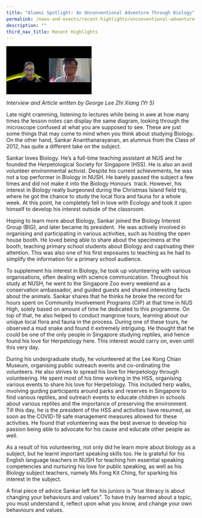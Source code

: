 ```yaml
---
title: "Alumni Spotlight: An Unconventional Adventure Through Biology"
permalink: /news-and-events/recent-highlights/unconventional-adventure-through-biology/
description: ""
third_nav_title: Recent Highlights
---
```

<img src="/images/highlights6.png" style="width:45%" align="left">

<br clear="left">

_Interview and Article written by George Lee Zhi Xiang (Yr 5)_

Late night cramming, listening to lectures while being in awe at how many times the lesson notes can display the same diagram, looking through the microscope confused at what you are supposed to see. These are just some things that may come to mind when you think about studying Biology. On the other hand, Sankar Ananthanarayanan, an alumnus from the Class of 2012, has quite a different take on the subject.&nbsp; &nbsp; &nbsp; &nbsp; &nbsp; &nbsp; &nbsp;  
  
Sankar loves Biology. He’s a full-time teaching assistant at NUS and he founded the Herpetological Society for Singapore (HSS). He is also an avid volunteer environmental activist. Despite his current achievements, he was not a top performer in Biology in NUSH. He barely passed the subject a few times and did not make it into the Biology Honours &nbsp;track. However, his interest in Biology really burgeoned during the Christmas Island field trip, where he got the chance to study the local flora and fauna for a whole week. At this point, he completely fell in love with Ecology and took it upon himself to develop his interest outside of the classroom.  
  
Hoping to learn more about Biology, Sankar joined the Biology Interest Group (BIG), and later became its president.&nbsp; He was actively involved in organising and participating in various activities, such as hosting the open house booth. He loved being able to share about the specimens at the booth, teaching primary school students about Biology and captivating their attention. This was also one of his first exposures to teaching as he had to simplify the information for a primary school audience. &nbsp;&nbsp;&nbsp;&nbsp;&nbsp;&nbsp;&nbsp;&nbsp;&nbsp;  
  
To supplement his interest in Biology, he took up volunteering with various organisations, often dealing with science communication. Throughout his study at NUSH, he went to the Singapore Zoo every weekend as a conservation ambassador, and guided guests and shared interesting facts about the animals. Sankar shares that he thinks he broke the record for hours spent on Community Involvement Programs (CIP) at that time in NUS High, solely based on amount of time he dedicated to this programme. On top of that, he also helped to conduct mangrove tours, learning about our unique local flora and fauna in the process. During one of these tours, he observed a mud snake and found it extremely intriguing. He thought that he could be one of the only people in Singapore studying reptiles, and hence found his love for Herpetology here. This interest would carry on, even until this very day.  
  
During his undergraduate study, he volunteered at the Lee Kong Chian Museum, organising public outreach events and co-ordinating the volunteers. He also strives to spread his love for Herpetology through volunteering. He spent most of his time working in the HSS, organising various events to share his love for Herpetology. This included herp walks, involving guiding participants around parks and reserves in Singapore to find various reptiles, and outreach events to educate children in schools about various reptiles and the importance of preserving the environment. Till this day, he is the president of the HSS and activities have resumed, as soon as the COVID-19 safe management measures allowed for these activities. He found that volunteering was the best avenue to develop his passion being able to advocate for his cause and educate other people as well. &nbsp;&nbsp;&nbsp;&nbsp;&nbsp;&nbsp;&nbsp;&nbsp;&nbsp;  
  
As a result of his volunteering, not only did he learn more about biology as a subject, but he learnt important speaking skills too. He is grateful for his English language teachers in NUSH for teaching him essential speaking competencies and nurturing his love for public speaking, as well as his Biology subject teachers, namely Ms Fong Kit Ching, for sparking his interest in the subject.  
  
A final piece of advice Sankar left for his juniors is “true literacy is about changing your behaviours and values”. To have truly learned about a topic, you must understand it, reflect upon what you know, and change your own behaviours and values.
